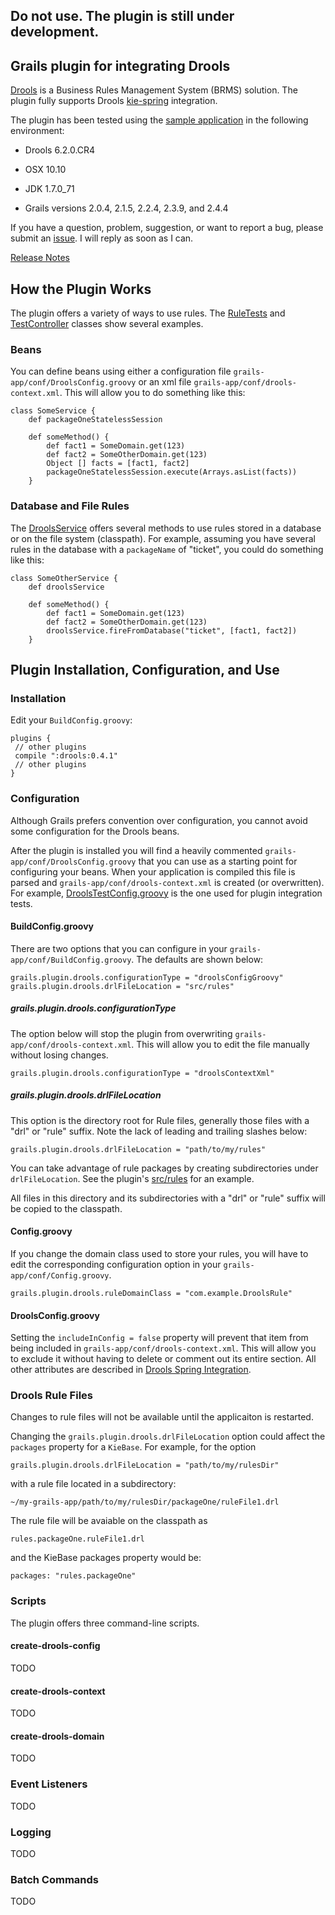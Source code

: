 ## Do not use. The plugin is still under development.

## Grails plugin for integrating Drools

[Drools](https://www.drools.org) is a Business Rules Management System (BRMS) solution. The plugin fully supports Drools [kie-spring](http://docs.jboss.org/drools/release/6.1.0.Final/drools-docs/html/ch.kie.spring.html) integration.

The plugin has been tested  using the [sample application](https://github.com/kensiprell/grails-drools-sample) in the following environment:

* Drools 6.2.0.CR4

* OSX 10.10

* JDK 1.7.0_71

* Grails versions 2.0.4, 2.1.5, 2.2.4, 2.3.9, and 2.4.4

If you have a question, problem, suggestion, or want to report a bug, please submit an [issue](https://github.com/kensiprell/grails-drools/issues?state=open). I will reply as soon as I can.

[Release Notes](https://github.com/kensiprell/grails-drools/wiki/Release-Notes)

## How the Plugin Works
The plugin offers a variety of ways to use rules. The [RuleTests](https://github.com/kensiprell/grails-drools/blob/master/test/integration/grails/plugin/drools/RulesTests.groovy) and [TestController](https://github.com/kensiprell/grails-drools-sample/blob/master/grails-app/controllers/grails/plugin/drools_sample/TestController.groovy) classes show several examples.

### Beans
You can define beans using either a configuration file ```grails-app/conf/DroolsConfig.groovy``` or an xml file ```grails-app/conf/drools-context.xml```. This will allow you to do something like this:

```
class SomeService {
	def packageOneStatelessSession
	
	def someMethod() {
		def fact1 = SomeDomain.get(123)
		def fact2 = SomeOtherDomain.get(123)
		Object [] facts = [fact1, fact2]
		packageOneStatelessSession.execute(Arrays.asList(facts))
	}
```

### Database and File Rules
The [DroolsService](https://github.com/kensiprell/grails-drools/blob/master/grails-app/services/grails/plugin/drools/DroolsService.groovy) offers several methods to use rules stored in a database or on the file system (classpath). For example, assuming you have several rules in the database with a ```packageName``` of "ticket", you could do something like this:

```
class SomeOtherService {
	def droolsService
	
	def someMethod() {
		def fact1 = SomeDomain.get(123)
		def fact2 = SomeOtherDomain.get(123)
		droolsService.fireFromDatabase("ticket", [fact1, fact2])
	}
```

## Plugin Installation, Configuration, and Use

### Installation
Edit your ```BuildConfig.groovy```:

```
plugins {
 // other plugins
 compile ":drools:0.4.1"
 // other plugins
}
```

### Configuration
Although Grails prefers convention over configuration, you cannot avoid some configuration for the Drools beans. 

After the plugin is installed you will find a heavily commented ```grails-app/conf/DroolsConfig.groovy``` that you can use as a starting point for configuring your beans. When your application is compiled this file is parsed and ```grails-app/conf/drools-context.xml``` is created (or overwritten). For example, [DroolsTestConfig.groovy](https://github.com/kensiprell/grails-drools/blob/master/grails-app/conf/DroolsTestConfig.groovy) is the one used for plugin integration tests.

#### BuildConfig.groovy

There are two options that you can configure in your ```grails-app/conf/BuildConfig.groovy```. The defaults are shown below:

```
grails.plugin.drools.configurationType = "droolsConfigGroovy"
grails.plugin.drools.drlFileLocation = "src/rules"
```

##### grails.plugin.drools.configurationType
The option below will stop the plugin from overwriting ```grails-app/conf/drools-context.xml```. This will allow you to edit the file manually without losing changes.

```
grails.plugin.drools.configurationType = "droolsContextXml"
```


##### grails.plugin.drools.drlFileLocation
This option is the directory root for Rule files, generally those files with a "drl" or "rule" suffix. Note the lack of leading and trailing slashes below:

```
grails.plugin.drools.drlFileLocation = "path/to/my/rules"
```

You can take advantage of rule packages by creating subdirectories under ```drlFileLocation```. See the plugin's [src/rules](https://github.com/kensiprell/grails-drools/tree/master/src/rules) for an example.

All files in this directory and its subdirectories with a "drl" or "rule" suffix will be copied to the classpath.

#### Config.groovy
If you change the domain class used to store your rules, you will have to edit the corresponding configuration option in your ```grails-app/conf/Config.groovy```.

```
grails.plugin.drools.ruleDomainClass = "com.example.DroolsRule"
```


#### DroolsConfig.groovy
Setting the ```includeInConfig = false``` property will prevent that item from being included in ```grails-app/conf/drools-context.xml```. This will allow you to exclude it without having to delete or comment out its entire section. All other attributes are described in [Drools Spring Integration](http://docs.jboss.org/drools/release/6.1.0.Final/drools-docs/html/ch.kie.spring.html).


### Drools Rule Files

Changes to rule files will not be available until the applicaiton is restarted.

Changing the ```grails.plugin.drools.drlFileLocation``` option could affect the ```packages``` property for a ```KieBase```. For example, for the option

```
grails.plugin.drools.drlFileLocation = "path/to/my/rulesDir"
```

with a rule file located in a subdirectory:

```
~/my-grails-app/path/to/my/rulesDir/packageOne/ruleFile1.drl
```

The rule file will be avaiable on the classpath as

```
rules.packageOne.ruleFile1.drl
```

and the KieBase packages property would be:

```
packages: "rules.packageOne"
```



### Scripts
The plugin offers three command-line scripts.

#### create-drools-config
TODO

#### create-drools-context
TODO

#### create-drools-domain
TODO

### Event Listeners
TODO 

<!--Drools supports adding three types of listeners to KieSessions - AgendaListener, WorkingMemoryListener, ProcessEventListener
The kie-spring module allows you to configure these listeners to KieSessions using XML tags. These tags have identical names as the actual listener interfaces i.e., <kie:agendaEventListener....>, <kie:ruleRuntimeEventListener....> and <kie:processEventListener....>.
kie-spring provides features to define the listeners as standalone (individual) listeners and also to define them as a group.-->


### Logging
TODO

<!--Drools supports adding 2 types of loggers to KieSessions - ConsoleLogger, FileLogger.

The kie-spring module allows you to configure these loggers to KieSessions using XML tags. These tags have identical names as the actual logger interfaces i.e., <kie:consoleLogger....> and <kie:fileLogger....>.



You can change the Drools log level by adding a line to your application's ```grails-app/conf/Config.groovy``` in the appropriate place. For example, to set the level to warn:

```
warn "org.drools"
```

You can change the plugin log level by adding a a line to your application's ```grails-app/conf/Config.groovy``` in the appropriate place. For example, to set the level to debug:

```
debug "org.grails.plugins.drools"
```-->

### Batch Commands
TODO

<!--A <kie:batch> element can be used to define a set of batch commands for a given ksession.This tag has no attributes and must be present directly under a <kie:ksession....> element. The commands supported are

insert-object
	ref = String (optional)
	Anonymous bean
set-global
	identifier = String (required)
	reg = String (optional)
	Anonymous bean
fire-all-rules
	max : n
	fire-until-halt
start-process
	parameter
	identifier = String (required)
	ref = String (optional)
	Anonymous bean
signal-event
	ref = String (optional)
	event-type = String (required)
	process-instance-id =n (optional)

-->